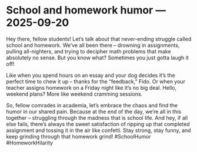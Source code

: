 # School and homework humor — 2025-09-20

Hey there, fellow students! Let’s talk about that never-ending struggle called school and homework. We’ve all been there – drowning in assignments, pulling all-nighters, and trying to decipher math problems that make absolutely no sense. But you know what? Sometimes you just gotta laugh it off!

Like when you spend hours on an essay and your dog decides it’s the perfect time to chew it up – thanks for the “feedback,” Fido. Or when your teacher assigns homework on a Friday night like it’s no big deal. Hello, weekend plans? More like weekend cramming sessions.

So, fellow comrades in academia, let’s embrace the chaos and find the humor in our shared pain. Because at the end of the day, we’re all in this together – struggling through the madness that is school life. And hey, if all else fails, there’s always the sweet satisfaction of ripping up that completed assignment and tossing it in the air like confetti. Stay strong, stay funny, and keep grinding through that homework grind! #SchoolHumor #HomeworkHilarity